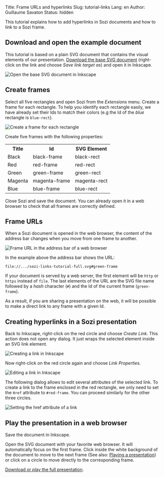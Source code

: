 Title: Frame URLs and hyperlinks
Slug: tutorial-links
Lang: en
Author: Guillaume Savaton
Status: hidden

This tutorial explains how to add hyperlinks in Sozi documents
and how to link to a Sozi frame.

Download and open the example document
--------------------------------------

This tutorial is based on a plain SVG document that contains the visual elements of our presentation.
[Download the base SVG document](|filename|/images/tutorial-links/sozi-links-tutorial-base.svg)
(right-click on the link and choose *Save link target as*) and open it in Inkscape.

![Open the base SVG document in Inkscape](|filename|/images/tutorial-links/sozi-links-tutorial-screenshot-01.png)

Create frames
-------------

Select all five rectangles and open Sozi from the *Extensions* menu.
Create a frame for each rectangle.
To help you identify each rectangle easily, we have already set their Ids to match their colors
(e.g the Id of the *blue* rectangle is ``blue-rect``).

![Create a frame for each rectangle](|filename|/images/tutorial-links/sozi-links-tutorial-screenshot-02.png)

Create five frames with the following properties:

<table>
    <tr>
        <th>Title</th>
        <th>Id</th>
        <th>SVG Element</th>
    </tr>
    <tr>
        <td>Black</td>
        <td>black-frame</td>
        <td>black-rect</td>
    </tr>
    <tr>
        <td>Red</td>
        <td>red-frame</td>
        <td>red-rect</td>
    </tr>
    <tr>
        <td>Green</td>
        <td>green-frame</td>
        <td>green-rect</td>
    </tr>
    <tr>
        <td>Magenta</td>
        <td>magenta-frame</td>
        <td>magenta-rect</td>
    </tr>
    <tr>
        <td>Blue</td>
        <td>blue-frame</td>
        <td>blue-rect</td>
    </tr>
</table>

Close Sozi and save the document.
You can already open it in a web browser to check that all frames are correctly defined.

Frame URLs
----------

When a Sozi document is opened in the web browser, the content of the address bar
changes when you move from one frame to another.

![Frame URL in the address bar of a web browser](|filename|/images/tutorial-links/sozi-links-tutorial-screenshot-03.png)

In the example above the address bar shows the URL:

    file://.../sozi-links-tutorial-full.svg#green-frame

If your document is served by a web server, the first element will be ``http`` or ``https`` instead of ``file``.
The last elements of the URL are the SVG file name followed by a *hash* character (``#``)
and the Id of the current frame (``green-frame``).

As a result, if you are sharing a presentation on the web, it will be possible to make a
direct link to any frame with a given Id.

Creating hyperlinks in a Sozi presentation
------------------------------------------

Back to Inkscape, right-click on the red circle and choose *Create Link*.
This action does not open any dialog. It just wraps the selected element inside an SVG link element.

![Creating a link in Inkscape](|filename|/images/tutorial-links/sozi-links-tutorial-screenshot-04.png)

Now right-click on the red circle again and choose *Link Properties*.

![Editing a link in Inkscape](|filename|/images/tutorial-links/sozi-links-tutorial-screenshot-05.png)

The following dialog allows to edit several attributes of the selected link.
To create a link to the frame enclosed in the red rectangle, we only need to set the ``Href`` attribute to
``#red-frame``. You can proceed similarly for the other three circles.

![Setting the href attribute of a link](|filename|/images/tutorial-links/sozi-links-tutorial-screenshot-06.png)

Play the presentation in a web browser
--------------------------------------

Save the document in Inkscape.

Open the SVG document with your favorite web browser.
It will automatically focus on the first frame.
Click inside the white background of the document to move to the next frame
(See also: [Playing a presentation](|filename|play.md))
or click on a circle to move directly to the corresponding frame.

[Download or play the full presentation](|filename|/images/tutorial-links/sozi-links-tutorial-full.svg).
